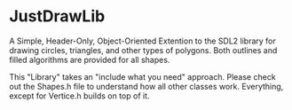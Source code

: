 # JustDrawLib
A Simple, Header-Only, Object-Oriented Extention to the SDL2 library for drawing circles, triangles, and other types of polygons.
Both outlines and filled algorithms are provided for all shapes.

This "Library" takes an "include what you need" approach. Please check out the Shapes.h file to understand how all other classes work.
Everything, except for Vertice.h builds on top of it.
